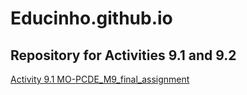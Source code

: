 # Educinho.github.io
## Repository for Activities 9.1 and 9.2 ##

<a href="http://Educinho.github.io/PCDE-Activity-9.1"> Activity 9.1 </a>
<a href="http://Educinho.github.io/MO-PCDE_M9_final_assignment"> MO-PCDE_M9_final_assignment </a>
